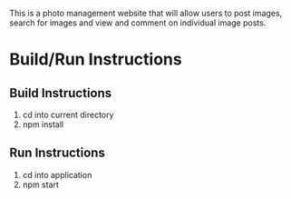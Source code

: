 This is a photo management website that will allow users to post
images, search for images and view and comment on individual image posts.

# Build/Run Instructions

## Build Instructions
1. cd into current directory
2. npm install

## Run Instructions
1. cd into application 
2. npm start
